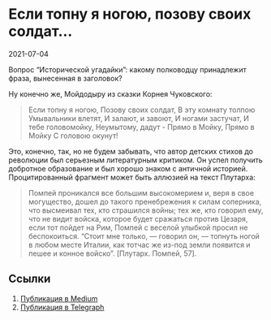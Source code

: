# Если топну я ногою, позову своих солдат…


<p class="text-end time-holder"><time>2021-07-04</time></p>





Вопрос “Исторической угадайки”: какому полководцу принадлежит фраза,
вынесенная в заголовок?

Ну конечно же, Мойдодыру из сказки Корнея Чуковского:

> Если топну я ногою,
> Позову своих солдат,
> В эту комнату толпою
> Умывальники влетят,
> И залают, и завоют,
> И ногами застучат,
> И тебе головомойку,
> Неумытому, дадут -
> Прямо в Мойку,
> Прямо в Мойку
> С головою окунут!

Это, конечно, так, но не будем забывать, что автор детских стихов до
революции был серьезным литературным критиком. Он успел получить
добротное образование и был хорошо знаком с античной историей.
Процитированный фрагмент может быть аллюзией на текст Плутарха:

> Помпей проникался все большим высокомерием и, веря в свое
> могущество, дошел до такого пренебрежения к силам соперника, что
> высмеивал тех, кто страшился войны; тех же, кто говорил ему, что не
> видит войска, которое будет сражаться против Цезаря, если тот пойдет
> на Рим, Помпей с веселой улыбкой просил не беспокоиться. “Стоит мне
> только, — говорил он, — топнуть ногой в любом месте Италии, как
> тотчас же из-под земли появится и пешее и конное войско”. [Плутарх.
> Помпей, 57].




## Ссылки

1. [Публикация в Medium](https://yababay.medium.com/если-топну-я-ногою-позову-своих-солдат-61cacb0d7460)
1. [Публикация в Telegraph](https://telegra.ph/Esli-topnu-ya-nogoyu-pozovu-svoih-soldat-07-04)

